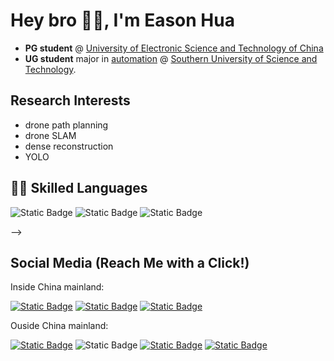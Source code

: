 # Hey bro 👋🏻, I'm Eason Hua

<!--
![visitors](https://visitor-badge.glitch.me/badge?page_id=HuaYuXiao.HuaYuXiao&left_color=green&right_color=red)
-->

- **PG student** @ [University of Electronic Science and Technology of China](https://en.uestc.edu.cn/)
- **UG student** major in [automation](https://sdim.sustech.edu.cn/index/lists?id=121) @ [Southern University of Science and Technology](https://www.sustech.edu.cn/en/). 


## Research Interests

- drone path planning
- drone SLAM
- dense reconstruction
- YOLO

## 👨‍💻 Skilled Languages

![Static Badge](https://img.shields.io/badge/C%2B%2B-14-00599C?logo=cplusplus)
![Static Badge](https://img.shields.io/badge/Python-3.8.10-3776AB?logo=python)
![Static Badge](https://img.shields.io/badge/MATLAB-2023b-salmon)
<!--
![Static Badge](https://img.shields.io/badge/VHDL-_-blue)
![Static Badge](https://img.shields.io/badge/Java-14-blue)
![Static Badge](https://img.shields.io/badge/C-_-A8B9CC?logo=c)
-->

<!--![Top Langs](https://github-readme-stats.vercel.app/api/top-langs/?username=HuaYuXiao&langs_count=20&layout=compact)-->

<!--## Skilled Framework

![Static Badge](https://img.shields.io/badge/ROS-noetic-22314E?logo=ros)
![Static Badge](https://img.shields.io/badge/OpenCV-4.6.0-5C3EE8?logo=opencv)
![Static Badge](https://img.shields.io/badge/PyTorch-2.1.0-EE4C2C?logo=pytorch)
<!--![Static Badge](https://img.shields.io/badge/TensorFlow-_-FF6F00?logo=tensorflow)
![Static Badge](https://img.shields.io/badge/Flask-3.0.3-000000?logo=flask)
![Static Badge](https://img.shields.io/badge/Three.js-_-000000?logo=three.js)-->-->

## Social Media (Reach Me with a Click!)

Inside China mainland: 

[![Static Badge](https://img.shields.io/badge/Bilibili-407218928-00A1D6?logo=bilibili)](https://space.bilibili.com/407218928)
[![Static Badge](https://img.shields.io/badge/WeChat-hyx020222-07C160?logo=wechat)](IMG_3319.jpeg)
[![Static Badge](https://img.shields.io/badge/Tencent_QQ-1628280289-EB1923?logo=tencentqq)](IMG_3320.jpeg)

Ouside China mainland: 

[![Static Badge](https://img.shields.io/badge/YouTube-UCGiNhBW1Sw8UNZKzgvoxHow-FF0000?logo=youtube)](https://www.youtube.com/channel/UCGiNhBW1Sw8UNZKzgvoxHow)
![Static Badge](https://img.shields.io/badge/WhatsApp-hyx020222-25D366?logo=whatsapp)
[![Static Badge](https://img.shields.io/badge/Instagram-E4405F?logo=instagram)](https://www.instagram.com/hyx020222/)
[![Static Badge](https://img.shields.io/badge/X-hyx020222-000000?logo=x)](https://twitter.com/hyx020222)
<!--
![Static Badge](https://img.shields.io/badge/LinkedIn-_-0A66C2?logo=linkedin)
-->
